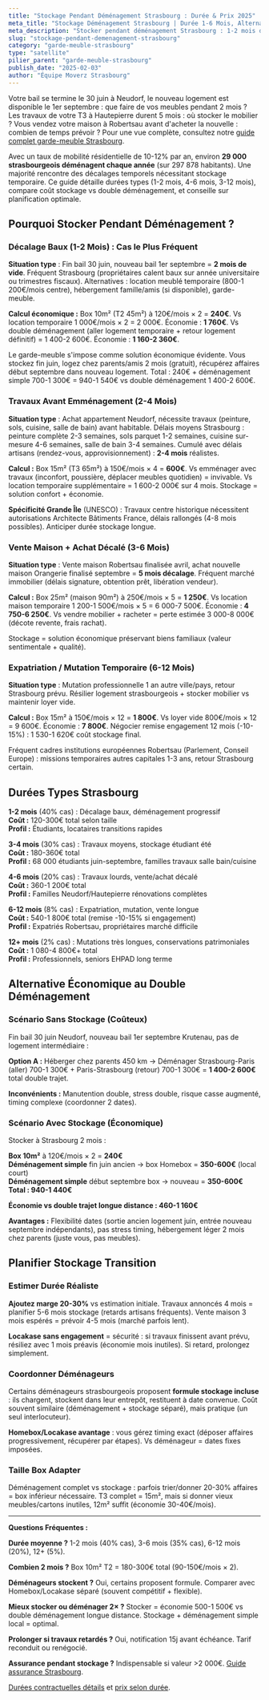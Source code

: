 ```yaml
---
title: "Stockage Pendant Déménagement Strasbourg : Durée & Prix 2025"
meta_title: "Stockage Déménagement Strasbourg | Durée 1-6 Mois, Alternative Économique"
meta_description: "Stocker pendant déménagement Strasbourg : 1-2 mois décalage baux, 2-4 mois travaux, 3-6 mois vente. Box 10m² = 180-900€ vs double déménagement 1 400-2 600€."
slug: "stockage-pendant-demenagement-strasbourg"
category: "garde-meuble-strasbourg"
type: "satellite"
pilier_parent: "garde-meuble-strasbourg"
publish_date: "2025-02-03"
author: "Équipe Moverz Strasbourg"
---
```


Votre bail se termine le 30 juin à Neudorf, le nouveau logement est disponible le 1er septembre : que faire de vos meubles pendant 2 mois ? Les travaux de votre T3 à Hautepierre durent 5 mois : où stocker le mobilier ? Vous vendez votre maison à Robertsau avant d'acheter la nouvelle : combien de temps prévoir ? Pour une vue complète, consultez notre [guide complet garde-meuble Strasbourg](/blog/garde-meuble-strasbourg/garde-meuble-strasbourg-guide-complet).

Avec un taux de mobilité résidentielle de 10-12% par an, environ **29 000 strasbourgeois déménagent chaque année** (sur 297 878 habitants). Une majorité rencontre des décalages temporels nécessitant stockage temporaire. Ce guide détaille durées types (1-2 mois, 4-6 mois, 3-12 mois), compare coût stockage vs double déménagement, et conseille sur planification optimale.

## Pourquoi Stocker Pendant Déménagement ?

### Décalage Baux (1-2 Mois) : Cas le Plus Fréquent

**Situation type** : Fin bail 30 juin, nouveau bail 1er septembre = **2 mois de vide**. Fréquent Strasbourg (propriétaires calent baux sur année universitaire ou trimestres fiscaux). Alternatives : location meublé temporaire (800-1 200€/mois centre), hébergement famille/amis (si disponible), garde-meuble.

**Calcul économique :** Box 10m² (T2 45m²) à 120€/mois × 2 = **240€**. Vs location temporaire 1 000€/mois × 2 = 2 000€. Économie : **1 760€**. Vs double déménagement (aller logement temporaire + retour logement définitif) = 1 400-2 600€. Économie : **1 160-2 360€**.

Le garde-meuble s'impose comme solution économique évidente. Vous stockez fin juin, logez chez parents/amis 2 mois (gratuit), récupérez affaires début septembre dans nouveau logement. Total : 240€ + déménagement simple 700-1 300€ = 940-1 540€ vs double déménagement 1 400-2 600€.

### Travaux Avant Emménagement (2-4 Mois)

**Situation type** : Achat appartement Neudorf, nécessite travaux (peinture, sols, cuisine, salle de bain) avant habitable. Délais moyens Strasbourg : peinture complète 2-3 semaines, sols parquet 1-2 semaines, cuisine sur-mesure 4-6 semaines, salle de bain 3-4 semaines. Cumulé avec délais artisans (rendez-vous, approvisionnement) : **2-4 mois** réalistes.

**Calcul :** Box 15m² (T3 65m²) à 150€/mois × 4 = **600€**. Vs emménager avec travaux (inconfort, poussière, déplacer meubles quotidien) = invivable. Vs location temporaire supplémentaire = 1 600-2 000€ sur 4 mois. Stockage = solution confort + économie.

**Spécificité Grande Île** (UNESCO) : Travaux centre historique nécessitent autorisations Architecte Bâtiments France, délais rallongés (4-8 mois possibles). Anticiper durée stockage longue.

### Vente Maison + Achat Décalé (3-6 Mois)

**Situation type** : Vente maison Robertsau finalisée avril, achat nouvelle maison Orangerie finalisé septembre = **5 mois décalage**. Fréquent marché immobilier (délais signature, obtention prêt, libération vendeur).

**Calcul :** Box 25m² (maison 90m²) à 250€/mois × 5 = **1 250€**. Vs location maison temporaire 1 200-1 500€/mois × 5 = 6 000-7 500€. Économie : **4 750-6 250€**. Vs vendre mobilier + racheter = perte estimée 3 000-8 000€ (décote revente, frais rachat).

Stockage = solution économique préservant biens familiaux (valeur sentimentale + qualité).

### Expatriation / Mutation Temporaire (6-12 Mois)

**Situation type** : Mutation professionnelle 1 an autre ville/pays, retour Strasbourg prévu. Résilier logement strasbourgeois + stocker mobilier vs maintenir loyer vide.

**Calcul :** Box 15m² à 150€/mois × 12 = **1 800€**. Vs loyer vide 800€/mois × 12 = 9 600€. Économie : **7 800€**. Négocier remise engagement 12 mois (-10-15%) : 1 530-1 620€ coût stockage final.

Fréquent cadres institutions européennes Robertsau (Parlement, Conseil Europe) : missions temporaires autres capitales 1-3 ans, retour Strasbourg certain.

## Durées Types Strasbourg

**1-2 mois** (40% cas) : Décalage baux, déménagement progressif  
**Coût :** 120-300€ total selon taille  
**Profil :** Étudiants, locataires transitions rapides

**3-4 mois** (30% cas) : Travaux moyens, stockage étudiant été  
**Coût :** 180-360€ total  
**Profil :** 68 000 étudiants juin-septembre, familles travaux salle bain/cuisine

**4-6 mois** (20% cas) : Travaux lourds, vente/achat décalé  
**Coût :** 360-1 200€ total  
**Profil :** Familles Neudorf/Hautepierre rénovations complètes

**6-12 mois** (8% cas) : Expatriation, mutation, vente longue  
**Coût :** 540-1 800€ total (remise -10-15% si engagement)  
**Profil :** Expatriés Robertsau, propriétaires marché difficile

**12+ mois** (2% cas) : Mutations très longues, conservations patrimoniales  
**Coût :** 1 080-4 800€+ total  
**Profil :** Professionnels, seniors EHPAD long terme

## Alternative Économique au Double Déménagement

### Scénario Sans Stockage (Coûteux)

Fin bail 30 juin Neudorf, nouveau bail 1er septembre Krutenau, pas de logement intermédiaire :

**Option A :** Héberger chez parents 450 km → Déménager Strasbourg-Paris (aller) 700-1 300€ + Paris-Strasbourg (retour) 700-1 300€ = **1 400-2 600€** total double trajet.

**Inconvénients :** Manutention double, stress double, risque casse augmenté, timing complexe (coordonner 2 dates).

### Scénario Avec Stockage (Économique)

Stocker à Strasbourg 2 mois :

**Box 10m²** à 120€/mois × 2 = **240€**  
**Déménagement simple** fin juin ancien → box Homebox = **350-600€** (local court)  
**Déménagement simple** début septembre box → nouveau = **350-600€**  
**Total : 940-1 440€**

**Économie vs double trajet longue distance : 460-1 160€**

**Avantages :** Flexibilité dates (sortie ancien logement juin, entrée nouveau septembre indépendants), pas stress timing, hébergement léger 2 mois chez parents (juste vous, pas meubles).

## Planifier Stockage Transition

### Estimer Durée Réaliste

**Ajoutez marge 20-30%** vs estimation initiale. Travaux annoncés 4 mois = planifier 5-6 mois stockage (retards artisans fréquents). Vente maison 3 mois espérés = prévoir 4-5 mois (marché parfois lent).

**Locakase sans engagement** = sécurité : si travaux finissent avant prévu, résiliez avec 1 mois préavis (économie mois inutiles). Si retard, prolongez simplement.

### Coordonner Déménageurs

Certains déménageurs strasbourgeois proposent **formule stockage incluse** : ils chargent, stockent dans leur entrepôt, restituent à date convenue. Coût souvent similaire (déménagement + stockage séparé), mais pratique (un seul interlocuteur).

**Homebox/Locakase avantage** : vous gérez timing exact (déposer affaires progressivement, récupérer par étapes). Vs déménageur = dates fixes imposées.

### Taille Box Adapter

Déménagement complet vs stockage : parfois trier/donner 20-30% affaires = box inférieur nécessaire. T3 complet = 15m², mais si donner vieux meubles/cartons inutiles, 12m² suffit (économie 30-40€/mois).

---

**Questions Fréquentes :**

**Durée moyenne ?** 1-2 mois (40% cas), 3-6 mois (35% cas), 6-12 mois (20%), 12+ (5%).

**Combien 2 mois ?** Box 10m² T2 = 180-300€ total (90-150€/mois × 2).

**Déménageurs stockent ?** Oui, certains proposent formule. Comparer avec Homebox/Locakase séparé (souvent compétitif + flexible).

**Mieux stocker ou déménager 2× ?** Stocker = économie 500-1 500€ vs double déménagement longue distance. Stockage + déménagement simple local = optimal.

**Prolonger si travaux retardés ?** Oui, notification 15j avant échéance. Tarif reconduit ou renégocié.

**Assurance pendant stockage ?** Indispensable si valeur >2 000€. [Guide assurance Strasbourg](/blog/demenagement-strasbourg/assurance-garde-meuble-strasbourg).

[Durées contractuelles détails](/blog/satellites/duree-location-garde-meuble-strasbourg) et [prix selon durée](/blog/demenagement-strasbourg/prix-garde-meuble-strasbourg-2025).

